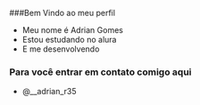 ###Bem Vindo ao meu perfil
- Meu nome é Adrian Gomes
- Estou estudando no alura
- E me desenvolvendo

### Para você entrar em contato comigo aqui
- @__adrian_r35

